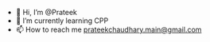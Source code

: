 - 👋 Hi, I’m @Prateek
- 🌱 I’m currently learning CPP 
- 📫 How to reach me prateekchaudhary.main@gmail.com 

<!---
Prateek-Main/Prateek-Main is a ✨ special ✨ repository because its `README.md` (this file) appears on your GitHub profile.
You can click the Preview link to take a look at your changes.
--->
